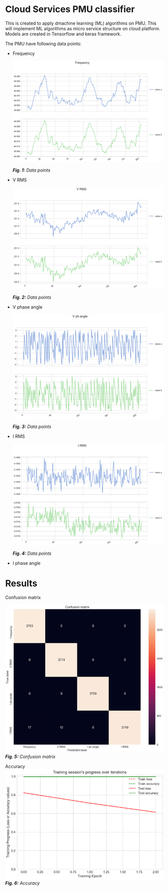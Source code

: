 # Cloud Services PMU classifier

This is created to apply dmachine learning (ML) algorithms on PMU.
This will implement ML algorithms as micro service structure on cloud platform.
Models are created in Tensorflow and keras framework. 

The PMU have following data points:
 <ul style="list-style-type:disc">
  <li>Frequency</li>

 ![Data point](images/Frequency.png) <br>
 
_**Fig. 1:** Data points_
  <li>V RMS</li>

  ![Data point](images/V_RMS.png) <br>
  
_**Fig. 2:** Data points_
  <li>V phase angle</li>

  ![Data point](images/V_ph.angle.png) <br>
  
_**Fig. 3:** Data points_
  <li>I RMS</li>

 ![Data point](images/I_RMS.png) <br>
 
_**Fig. 4:** Data points_
  <li>I phase angle</li>

 </ul>
 
 
# Results

Confusion matrix

![Confusion matrix](images/confusion_matrix.png) <br>
_**Fig. 5:** Confusion matrix_
 
Accuracy
![Accuracy](images/Accuracy.png) <br>
_**Fig. 6:** Accuracy_
